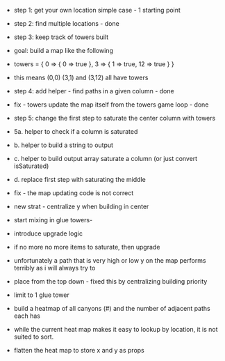 - step 1: get your own location simple case - 1 starting point 
- step 2: find multiple locations - done 
- step 3: keep track of towers built 
- goal: build a map like the following
- towers = { 0 => { 0 => true }, 3 => { 1 => true, 12 => true } } 
- this means (0,0) (3,1) and (3,12) all have towers 
- step 4: add helper - find paths in a given column - done


- fix - towers update the map itself from the towers game loop - done
- step 5: change the first step to saturate the center column with towers
- 5a.  helper to check if a column is saturated
- b.  helper to build a string to output 
- c.  helper to build output array saturate a column (or just convert isSaturated)
- d.  replace first step with saturating the middle 


-  fix - the map updating code is not correct



- new strat - centralize y when building in center 
- start mixing in glue towers- 
- introduce upgrade logic
- if no more no more items to saturate, then upgrade

- unfortunately a path that is very high or low y on the map performs terribly as i will always try to
- place from the top down - fixed this by centralizing building priority 


- limit to 1 glue tower 

- build a heatmap of all canyons (#) and the number of adjacent paths each has 
- while the current heat map makes it easy to lookup by location, it is not suited to sort.
- flatten the heat map to store x and y as props 
